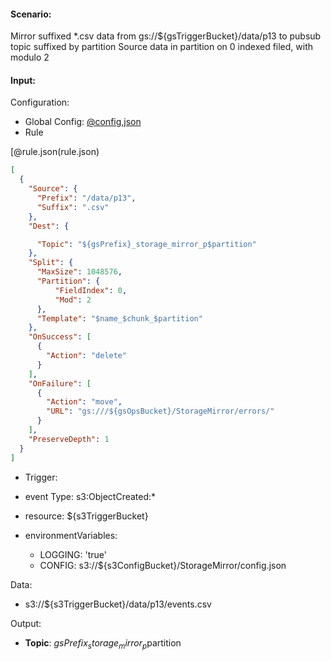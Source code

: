 #### Scenario:

Mirror suffixed *.csv data from gs://${gsTriggerBucket}/data/p13 to pubsub topic suffixed by partition
Source data in partition on 0 indexed filed, with modulo 2 
 
#### Input:

Configuration:

* Global Config: [@config,json](../../../config/gs.json)
* Rule

[@rule.json(rule.json)
```json
[
  {
    "Source": {
      "Prefix": "/data/p13",
      "Suffix": ".csv"
    },
    "Dest": {

      "Topic": "${gsPrefix}_storage_mirror_p$partition"
    },
    "Split": {
      "MaxSize": 1048576,
      "Partition": {
          "FieldIndex": 0,
          "Mod": 2
      },
      "Template": "$name_$chunk_$partition"
    },
    "OnSuccess": [
      {
        "Action": "delete"
      }
    ],
    "OnFailure": [
      {
        "Action": "move",
        "URL": "gs:///${gsOpsBucket}/StorageMirror/errors/"
      }
    ],
    "PreserveDepth": 1
  }
]
```

* Trigger:

* event Type: s3:ObjectCreated:*
* resource: ${s3TriggerBucket}
* environmentVariables:
  - LOGGING: 'true'
  - CONFIG: s3://${s3ConfigBucket}/StorageMirror/config.json
 
Data:
- s3://${s3TriggerBucket}/data/p13/events.csv


Output:
- **Topic**: ${gsPrefix}_storage_mirror_p$partition
     